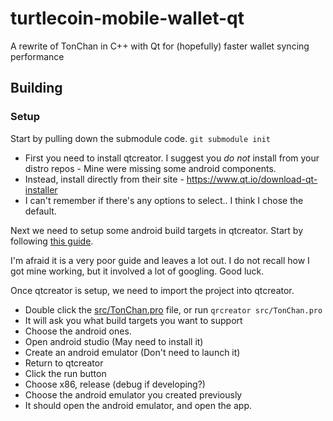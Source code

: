# turtlecoin-mobile-wallet-qt
A rewrite of TonChan in C++ with Qt for (hopefully) faster wallet syncing performance

## Building

### Setup

Start by pulling down the submodule code. `git submodule init`

* First you need to install qtcreator. I suggest you *do not* install from your distro repos - Mine were missing some android components.
* Instead, install directly from their site - https://www.qt.io/download-qt-installer
* I can't remember if there's any options to select.. I think I chose the default.

Next we need to setup some android build targets in qtcreator.
Start by following [this guide](https://doc.qt.io/qt-5/android-getting-started.html).

I'm afraid it is a very poor guide and leaves a lot out. I do not recall how I got mine working, but it involved a lot of googling. Good luck.

Once qtcreator is setup, we need to import the project into qtcreator.

* Double click the [src/TonChan.pro](src/TonChan.pro) file, or run `qrcreator src/TonChan.pro`
* It will ask you what build targets you want to support
* Choose the android ones.
* Open android studio (May need to install it)
* Create an android emulator (Don't need to launch it)
* Return to qtcreator
* Click the run button
* Choose x86, release (debug if developing?)
* Choose the android emulator you created previously
* It should open the android emulator, and open the app.
